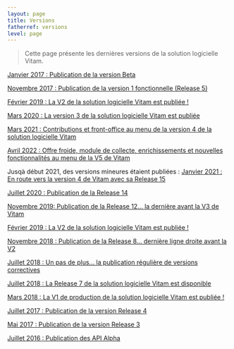 ```yaml
---
layout: page
title: Versions
fatherref: versions
level: page
---
```


> Cette page présente les dernières versions de la solution logicielle Vitam.

[Janvier 2017 : Publication de la version Beta](https://www.programmevitam.fr/2017/01/16/beta/)

[Novembre 2017 : Publication de la version 1 fonctionnelle (Release 5)](https://www.programmevitam.fr/2017/11/29/R5/)

[Février 2019 : La V2 de la solution logicielle Vitam est publiée !](https://www.programmevitam.fr/2019/02/18/R9/)

[Mars 2020 : La version 3 de la solution logicielle Vitam est publiée](https://www.programmevitam.fr/2020/03/30/V3/)

[Mars 2021 : Contributions et front-office au menu de la version 4 de la solution logicielle Vitam](http://www.programmevitam.fr/2021/03/15/V4/)

[Avril 2022 : Offre froide, module de collecte, enrichissements et nouvelles fonctionnalités au menu de la V5 de Vitam](http://www.programmevitam.fr/2022/04/13/Version5/)


Jusqà début 2021, des versions mineures étaient publiées : 
[Janvier 2021 : En route vers la version 4 de Vitam avec sa Release 15](https://www.programmevitam.fr/2021/01/15/Release15/)

[Juillet 2020 : Publication de la Release 14](http://www.programmevitam.fr/2020/07/16/Release14/)

[Novembre 2019: Publication de la Release 12... la dernière avant la V3 de Vitam](https://www.programmevitam.fr/2019/11/29/Release12/)

[Février 2019 : La V2 de la solution logicielle Vitam est publiée !](https://www.programmevitam.fr/2019/02/18/R9/)

[Novembre 2018 : Publication de la Release 8... dernière ligne droite avant la V2](https://www.programmevitam.fr/2018/11/29/R8/)

[Juillet 2018 : Un pas de plus... la publication régulière de versions correctives](https://www.programmevitam.fr/2018/07/31/R7.1/)

[Juillet 2018 : La Release 7 de la solution logicielle Vitam est disponible](https://www.programmevitam.fr/2018/07/03/R7/)

[Mars 2018 : La V1 de production de la solution logicielle Vitam est publiée !](https://www.programmevitam.fr/2018/03/22/V1Prod/)

[Juillet 2017 : Publication de la version Release 4](https://www.programmevitam.fr/2017/07/21/R4/)

[Mai 2017 : Publication de la version Release 3](https://www.programmevitam.fr/2017/05/02/R3/)

[Juillet 2016 : Publication des API Alpha](https://www.programmevitam.fr/2016/07/18/alpha-API/)